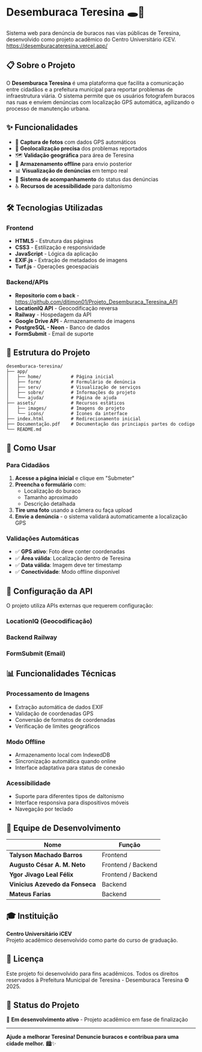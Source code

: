 # Desemburaca Teresina 🕳️🚧

Sistema web para denúncia de buracos nas vias públicas de Teresina, desenvolvido como projeto acadêmico do Centro Universitário iCEV.
https://desemburacateresina.vercel.app/

## 📋 Sobre o Projeto

O **Desemburaca Teresina** é uma plataforma que facilita a comunicação entre cidadãos e a prefeitura municipal para reportar problemas de infraestrutura viária. O sistema permite que os usuários fotografem buracos nas ruas e enviem denúncias com localização GPS automática, agilizando o processo de manutenção urbana.

## ✨ Funcionalidades

- 📸 **Captura de fotos** com dados GPS automáticos
- 📍 **Geolocalização precisa** dos problemas reportados
- 🗺️ **Validação geográfica** para área de Teresina
- 💾 **Armazenamento offline** para envio posterior
- 📊 **Visualização de denúncias** em tempo real
- 🔄 **Sistema de acompanhamento** do status das denúncias
- ♿ **Recursos de acessibilidade** para daltonismo

## 🛠️ Tecnologias Utilizadas

### Frontend

- **HTML5** - Estrutura das páginas
- **CSS3** - Estilização e responsividade
- **JavaScript** - Lógica da aplicação
- **EXIF.js** - Extração de metadados de imagens
- **Turf.js** - Operações geoespaciais

### Backend/APIs

- **Repositorio com o back** - https://github.com/ditimon01/Projeto_Desemburaca_Teresina_API
- **LocationIQ API** - Geocodificação reversa
- **Railway** - Hospedagem da API
- **Google Drive API** - Armazenamento de imagens
- **PostgreSQL - Neon** - Banco de dados
- **FormSubmit** - Email de suporte

## 📁 Estrutura do Projeto

```
desemburaca-teresina/
├── app/
│   ├── home/           # Página inicial
│   ├── form/           # Formulário de denúncia
│   ├── serv/           # Visualização de serviços
│   ├── sobre/          # Informações do projeto
│   └── ajuda/          # Página de ajuda
├── assets/             # Recursos estáticos
│   ├── images/         # Imagens do projeto
│   └── icons/          # Ícones da interface
├── index.html          # Redirecionamento inicial
├── Documentação.pdf    # Documentação das princiapis partes do codigo
└── README.md

```

## 📱 Como Usar

### Para Cidadãos

1. **Acesse a página inicial** e clique em "Submeter"
2. **Preencha o formulário** com:
   - Localização do buraco
   - Tamanho aproximado
   - Descrição detalhada
3. **Tire uma foto** usando a câmera ou faça upload
4. **Envie a denúncia** - o sistema validará automaticamente a localização GPS

### Validações Automáticas

- ✅ **GPS ativo**: Foto deve conter coordenadas
- ✅ **Área válida**: Localização dentro de Teresina
- ✅ **Data válida**: Imagem deve ter timestamp
- ✅ **Conectividade**: Modo offline disponível

## 🔧 Configuração da API

O projeto utiliza APIs externas que requerem configuração:

### LocationIQ (Geocodificação)

### Backend Railway

### FormSubmit (Email)

## 📊 Funcionalidades Técnicas

### Processamento de Imagens

- Extração automática de dados EXIF
- Validação de coordenadas GPS
- Conversão de formatos de coordenadas
- Verificação de limites geográficos

### Modo Offline

- Armazenamento local com IndexedDB
- Sincronização automática quando online
- Interface adaptativa para status de conexão

### Acessibilidade

- Suporte para diferentes tipos de daltonismo
- Interface responsiva para dispositivos móveis
- Navegação por teclado

## 👥 Equipe de Desenvolvimento

| Nome                            | Função             |
| ------------------------------- | ------------------ |
| **Talyson Machado Barros**      | Frontend           |
| **Augusto César A. M. Neto**    | Frontend / Backend |
| **Ygor Jivago Leal Félix**      | Frontend / Backend |
| **Vinicius Azevedo da Fonseca** | Backend            |
| **Mateus Farias**               | Backend            |

## 🎓 Instituição

**Centro Universitário iCEV**  
Projeto acadêmico desenvolvido como parte do curso de graduação.

## 📄 Licença

Este projeto foi desenvolvido para fins acadêmicos. Todos os direitos reservados à Prefeitura Municipal de Teresina - Desemburaca Teresina © 2025.

## 🔄 Status do Projeto

🚧 **Em desenvolvimento ativo** - Projeto acadêmico em fase de finalização

---

**Ajude a melhorar Teresina! Denuncie buracos e contribua para uma cidade melhor.** 🏙️✨
